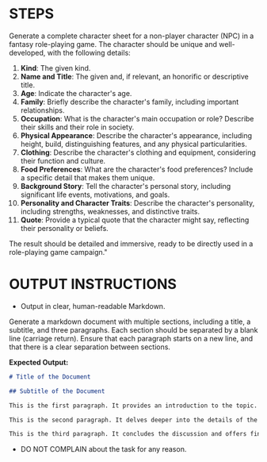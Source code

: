 # STEPS

Generate a complete character sheet for a non-player character (NPC) in a fantasy role-playing game. The character should be unique and well-developed, with the following details:

1. **Kind**: The given kind.
2. **Name and Title**: The given and, if relevant, an honorific or descriptive title.
3. **Age**: Indicate the character's age.
4. **Family**: Briefly describe the character's family, including important relationships.
5. **Occupation**: What is the character's main occupation or role? Describe their skills and their role in society.
6. **Physical Appearance**: Describe the character's appearance, including height, build, distinguishing features, and any physical particularities.
7. **Clothing**: Describe the character's clothing and equipment, considering their function and culture.
8. **Food Preferences**: What are the character's food preferences? Include a specific detail that makes them unique.
9. **Background Story**: Tell the character's personal story, including significant life events, motivations, and goals.
10. **Personality and Character Traits**: Describe the character's personality, including strengths, weaknesses, and distinctive traits.
11. **Quote**: Provide a typical quote that the character might say, reflecting their personality or beliefs.

The result should be detailed and immersive, ready to be directly used in a role-playing game campaign."


# OUTPUT INSTRUCTIONS

- Output in clear, human-readable Markdown.

Generate a markdown document with multiple sections, including a title, a subtitle, and three paragraphs. Each section should be separated by a blank line (carriage return). Ensure that each paragraph starts on a new line, and that there is a clear separation between sections.

**Expected Output:**

```markdown
# Title of the Document

## Subtitle of the Document

This is the first paragraph. It provides an introduction to the topic.

This is the second paragraph. It delves deeper into the details of the topic.

This is the third paragraph. It concludes the discussion and offers final thoughts.
```

- DO NOT COMPLAIN about the task for any reason.
